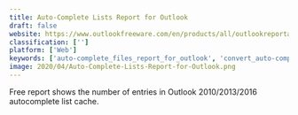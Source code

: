 ```yaml
---
title: Auto-Complete Lists Report for Outlook
draft: false 
website: https://www.outlookfreeware.com/en/products/all/outlookreportautocomplete
classification: ['']
platform: ['Web']
keywords: ['auto-complete_files_report_for_outlook', 'convert_auto-complete_files_for_outlook', 'export_addresses_to_auto-complete_files', 'export_auto-complete_lists_for_outlook', 'export_contacts_to_auto-complete_files', 'export_messages_to_eml_files', 'import_auto-complete_list_for_outlook', 'import_contacts_from_auto-complete_files', 'merge_folders_for_outlook', 'nk2edit', 'reliefjet_essentials_for_outlook']
image: 2020/04/Auto-Complete-Lists-Report-for-Outlook.png
---
```

Free report shows the number of entries in Outlook 2010/2013/2016 autocomplete list cache.